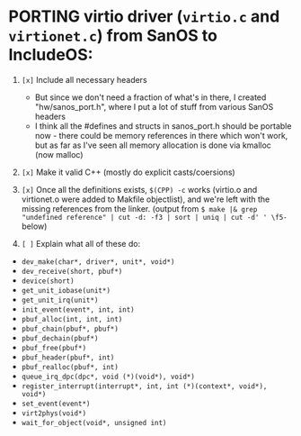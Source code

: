 # PORTING virtio driver (`virtio.c` and `virtionet.c`) from SanOS to IncludeOS:

1. `[x]` Include all necessary headers
   * But since we don't need a fraction of what's in there, I created "hw/sanos_port.h", where I put a lot of stuff from various SanOS headers
   * I think all the #defines and structs in sanos_port.h should be portable now - there could be memory references in there which won't work, but as far as I've seen all memory allocation is done via kmalloc (now malloc)

2. `[x]` Make it valid C++ (mostly do explicit casts/coersions)

3. `[x]` Once all the definitions exists, `$(CPP) -c` works (virtio.o and virtionet.o were added to Makfile objectlist), and we're left with the missing references from the linker.
(output from  `$ make |& grep "undefined reference" | cut -d: -f3 | sort | uniq | cut -d' ' \f5-` below)

4. `[ ]` Explain what all of these do:

* `dev_make(char*, driver*, unit*, void*)`
* `dev_receive(short, pbuf*)`
* `device(short)`
* `get_unit_iobase(unit*)`
* `get_unit_irq(unit*)`
* `init_event(event*, int, int)`
* `pbuf_alloc(int, int, int)`
* `pbuf_chain(pbuf*, pbuf*)`
* `pbuf_dechain(pbuf*)`
* `pbuf_free(pbuf*)`
* `pbuf_header(pbuf*, int)`
* `pbuf_realloc(pbuf*, int)`
* `queue_irq_dpc(dpc*, void (*)(void*), void*)`
* `register_interrupt(interrupt*, int, int (*)(context*, void*), void*)`
* `set_event(event*)`
* `virt2phys(void*)`
* `wait_for_object(void*, unsigned int)`
